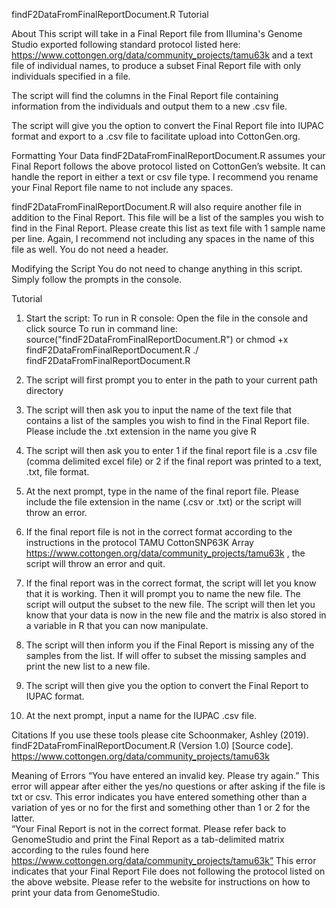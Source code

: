 findF2DataFromFinalReportDocument.R Tutorial

About
This script will take in a Final Report file from Illumina's Genome Studio exported following standard protocol listed here: https://www.cottongen.org/data/community_projects/tamu63k and a text file of individual names, to produce a subset Final Report file with only individuals specified in a file.

The script will find the columns in the Final Report file containing information from the individuals and output them to a new .csv file.

The script will give you the option to convert the Final Report file into IUPAC format and export to a .csv file to facilitate upload into CottonGen.org.

Formatting Your Data
findF2DataFromFinalReportDocument.R assumes your Final Report follows the above protocol listed on CottonGen’s website.  It can handle the report in either a text or csv file type.  I recommend you rename your Final Report file name to not include any spaces.

findF2DataFromFinalReportDocument.R will also require another file in addition to the Final Report.  This file will be a list of the samples you wish to find in the Final Report.  Please create this list as text file with 1 sample name per line.  Again, I recommend not including any spaces in the name of this file as well.  You do not need a header. 



Modifying the Script
You do not need to change anything in this script.  Simply follow the prompts in the console.

Tutorial
1.	Start the script: 
To run in R console:
	Open the file in the console and click source
To run in command line:
	source("findF2DataFromFinalReportDocument.R")
	or
	chmod +x findF2DataFromFinalReportDocument.R
	./ findF2DataFromFinalReportDocument.R
2.	The script will first prompt you to enter in the path to your current path directory
 
3.	The script will then ask you to input the name of the text file that contains a list of the samples you wish to find in the Final Report file.  Please include the .txt extension in the name you give R
 
4.	The script will then ask you to enter 1 if the final report file is a .csv file (comma delimited excel file) or 2 if the final report was printed to a text, .txt, file format.
5.	At the next prompt, type in the name of the final report file.  Please include the file extension in the name (.csv or .txt) or the script will throw an error.   
6.	If the final report file is not in the correct format according to the instructions in the protocol TAMU CottonSNP63K Array https://www.cottongen.org/data/community_projects/tamu63k , the script will throw an error and quit.
7.	If the final report was in the correct format, the script will let you know that it is working.  Then it will prompt you to name the new file.  The script will output the subset to the new file.  The script will then let you know that your data is now in the new file and the matrix is also stored in a variable in R that you can now manipulate.   
8.	The script will then inform you if the Final Report is missing any of the samples from the list.  If will offer to subset the missing samples and print the new list to a new file.  
9.	The script will then give you the option to convert the Final Report to IUPAC format.  
10.	At the next prompt, input a name for the IUPAC .csv file.

Citations
If you use these tools please cite Schoonmaker, Ashley (2019). findF2DataFromFinalReportDocument.R (Version 1.0) [Source code]. https://www.cottongen.org/data/community_projects/tamu63k

Meaning of Errors
	“You have entered an invalid key.  Please try again.”
		This error will appear after either the yes/no questions or after asking if the file is txt or csv.  This error indicates you have entered something other than a variation of yes or no for the first and something other than 1 or 2 for the latter.  
	“Your Final Report is not in the correct format.  Please refer back to GenomeStudio and print the Final Report as a tab-delimited matrix according to the rules found here https://www.cottongen.org/data/community_projects/tamu63k”
		This error indicates that your Final Report File does not following the protocol listed on the above website.  Please refer to the website for instructions on how to print your data from GenomeStudio.
